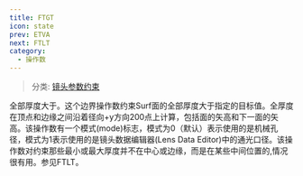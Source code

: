 ```yaml
---
title: FTGT
icon: state
prev: ETVA
next: FTLT
category:
  - 操作数
---
```


> 分类: [镜头参数约束](/hb/operands/130/871/  "Zemax 操作数 镜头参数约束")

全部厚度大于。这个边界操作数约束Surf面的全部厚度大于指定的目标值。全厚度在顶点和边缘之间沿着径向+y方向200点上计算，包括面的矢高和下一面的矢高。该操作数有一个模式(mode)标志，模式为0（默认）表示使用的是机械孔径，模式为1表示使用的是镜头数据编辑器(Lens Data Editor)中的通光口径。该操作数对约束那些最小或最大厚度并不在中心或边缘，而是在某些中间位置的,情况很有用。参见FTLT。